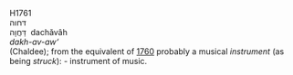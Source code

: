 H1761  
דּחוה  
דַּחֲוָה ‎ dachăvâh  
*dakh-av-aw‘*  
(Chaldee); from the equivalent of [1760](h1760) probably a musical
*instrument* (as being *struck*): - instrument of music.  
